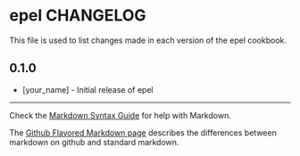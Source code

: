 epel CHANGELOG
==============

This file is used to list changes made in each version of the epel cookbook.

0.1.0
-----
- [your_name] - Initial release of epel

- - -
Check the [Markdown Syntax Guide](http://daringfireball.net/projects/markdown/syntax) for help with Markdown.

The [Github Flavored Markdown page](http://github.github.com/github-flavored-markdown/) describes the differences between markdown on github and standard markdown.

